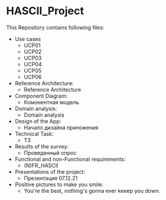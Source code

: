 # HASCII_Project
This Repository contains following files:
* Use cases
  * UCP01 
  * UCP02
  * UCP03
  * UCP04
  * UCP05
  * UCP06
* Reference Architecture:
  * Reference Architecture
* Component Diagram:
  * Комонентная модель
* Domain analysis:
  * Domain analysis
* Design of the App:
  * Начало дизайна приложения
* Technical Task:
  * ТЗ
* Results of the survey:
  * Проведенный опрос
* Functional and non-Functional requirements:
  * (N)FR_HASCII
* Presentations of the project:
  * Презентация 07.12.21
* Positive pictures to make you smile:
  * You're the best, nothing's gonna ever keeep you down.
